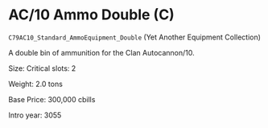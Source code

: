 # AC/10 Ammo Double (C)

`C79AC10_Standard_AmmoEquipment_Double` (Yet Another Equipment Collection)

A double bin of ammunition for the Clan Autocannon/10.

Size: Critical slots: 2

Weight: 2.0 tons

Base Price: 300,000 cbills

Intro year: 3055

